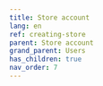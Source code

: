 ```yaml
---
title: Store account
lang: en
ref: creating-store
parent: Store account
grand_parent: Users
has_children: true
nav_order: 7
---
```

